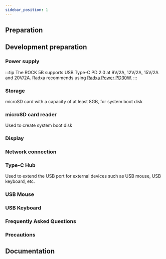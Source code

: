 ```yaml
---
sidebar_position: 1
---
```


## Preparation

## Development preparation

### Power supply

:::tip
The ROCK 5B supports USB Type-C PD 2.0 at 9V/2A, 12V/2A, 15V/2A and 20V/2A. Radxa recommends using [Radxa Power PD30W](/accessories/pd_30w).
:::

### Storage

microSD card with a capacity of at least 8GB, for system boot disk

### microSD card reader

Used to create system boot disk

### Display

### Network connection

### Type-C Hub

Used to extend the USB port for external devices such as USB mouse, USB keyboard, etc.

### USB Mouse

### USB Keyboard

### Frequently Asked Questions

### Precautions

## Documentation

